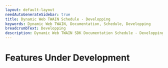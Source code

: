 ```yaml
---
layout: default-layout
needAutoGenerateSidebar: true
title: Dynamic Web TWAIN Schedule - Developping
keywords: Dynamic Web TWAIN, Documentation, Schedule, Developping
breadcrumbText: Developping
description: Dynamic Web TWAIN SDK Documentation Schedule - Developping Page
---
```


# Features Under Development